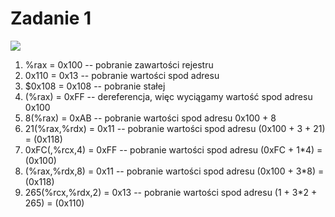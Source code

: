 # Zadanie 1

![](https://i.imgur.com/AybvoB1.png)

1. %rax = 0x100 -- pobranie zawartości rejestru
2. 0x110 = 0x13 -- pobranie wartości spod adresu
3. $0x108 = 0x108 -- pobranie stałej
4. (%rax) = 0xFF -- dereferencja, więc wyciągamy wartość spod adresu 0x100
5. 8(%rax) = 0xAB -- pobranie wartości spod adresu 0x100 + 8
6. 21(%rax,%rdx) = 0x11 -- pobranie wartości spod adresu (0x100 + 3 + 21) = (0x118)
7. 0xFC(,%rcx,4) = 0xFF -- pobranie wartości spod adresu (0xFC + 1*4) = (0x100)
8. (%rax,%rdx,8) = 0x11 -- pobranie wartości spod adresu (0x100 + 3*8) = (0x118)
9. 265(%rcx,%rdx,2) = 0x13 -- pobranie wartości spod adresu (1 + 3*2 + 265) = (0x110)
